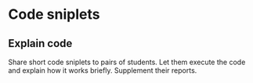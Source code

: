 
# Code sniplets

## Explain code

Share short code sniplets to pairs of students. Let them execute the code and explain how it works briefly. Supplement their reports.


